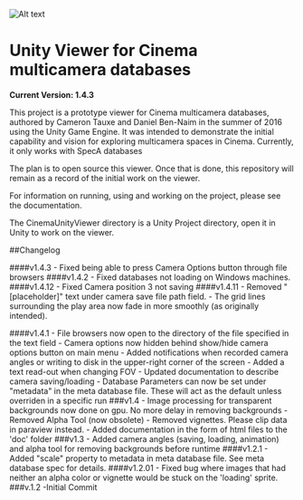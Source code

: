 ![Alt text](https://gitlab.lanl.gov/camerontauxe/cinema-unity-viewer/raw/master/doc/images/cinema_logo.png)

# Unity Viewer for Cinema multicamera databases

**Current Version: 1.4.3**

This project is a prototype viewer for Cinema multicamera databases, authored by Cameron Tauxe and Daniel Ben-Naim in the summer of 2016 using the Unity Game Engine.
It was intended to demonstrate the initial capability and vision for exploring multicamera spaces in Cinema. Currently, it only works with SpecA databases

The plan is to open source this viewer. Once that is done, this repository will remain as a record of the initial work on the viewer.

For information on running, using and working on the project, please see the documentation.

The CinemaUnityViewer directory is a Unity Project directory, open it in Unity to work on the viewer.

##Changelog

####v1.4.3
	- Fixed being able to press Camera Options button through file browsers
####v1.4.2
	- Fixed databases not loading on Windows machines.
####v1.4.12
	- Fixed Camera position 3 not saving
####v1.4.11
	- Removed "[placeholder]" text under camera save file path field.
	- The grid lines surrounding the play area now fade in more smoothly (as originally intended).

####v1.4.1
	- File browsers now open to the directory of the file specified in the text field
	- Camera options now hidden behind show/hide camera options button on main menu
	- Added notifications when recorded camera angles or writing to disk in the upper-right corner of the screen
	- Added a text read-out when changing FOV
	- Updated documentation to describe camera saving/loading
	- Database Parameters can now be set under "metadata" in the meta database file. These will act as the default unless overriden in a specific run
###v1.4
	- Image processing for transparent backgrounds now done on gpu. No more delay in removing backgrounds
	- Removed Alpha Tool (now obsolete)
	- Removed vignettes. Please clip data in paraview instead.
	- Added documentation in the form of html files to the 'doc' folder
###v1.3
    - Added camera angles (saving, loading, animation) and alpha tool for removing backgrounds before runtime
####v1.2.1
    - Added "scale" property to metadata in meta database file. See meta database spec for details.
####v1.2.01
    - Fixed bug where images that had neither an alpha color or vignette would be stuck on the 'loading' sprite.
###v.1.2
    -Initial Commit


